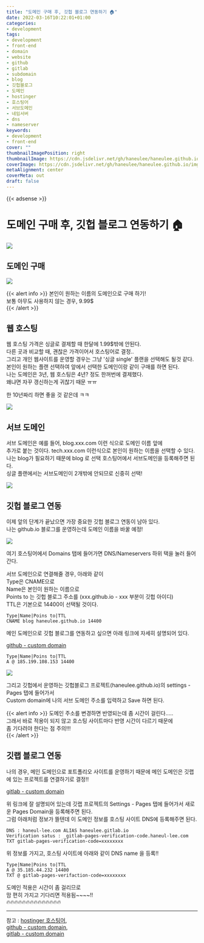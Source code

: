 ```yaml
---
title: "도메인 구매 후, 깃헙 블로그 연동하기 🏠"
date: 2022-03-16T10:22:01+01:00
categories: 
- development
tags: 
- development
- front-end
- domain
- website
- github
- gitlab
- subdomain
- blog
- 깃헙블로그
- 도메인
- hostinger
- 호스팅어
- 서브도메인
- 네임서버
- dns
- nameserver
keywords: 
- development
- front-end
cover: ""
thumbnailImagePosition: right
thumbnailImage: https://cdn.jsdelivr.net/gh/haneulee/haneulee.github.io/img/post/blog/hostinger-3.png
coverImage: https://cdn.jsdelivr.net/gh/haneulee/haneulee.github.io/img/post/blog/hostinger-3.png
metaAlignment: center
coverMeta: out
draft: false
---
```


<!--toc-->

{{< adsense >}}


# 도메인 구매 후, 깃헙 블로그 연동하기 🏠

![](https://cdn.jsdelivr.net/gh/haneulee/haneulee.github.io/img/post/blog/hostinger-3.png)

## 도메인 구매

![](https://cdn.jsdelivr.net/gh/haneulee/haneulee.github.io/img/post/blog/hostinger-2.png)

{{< alert info >}}
본인이 원하는 이름의 도메인으로 구매 하기!  
보통 아무도 사용하지 않는 경우, 9.99$  
{{< /alert >}}

## 웹 호스팅

웹 호스팅 가격은 싱글로 결제할 때 한달에 1.99$밖에 안된다.  
다른 곳과 비교할 때, 괜찮은 가격이어서 호스팅어로 결정..  
그리고 개인 웹사이트를 운영할 경우는 그냥 '싱글 single' 플랜을 선택해도 될것 같다.  
본인이 원하는 플랜 선택하여 앞에서 선택한 도메인이랑 같이 구매를 하면 된다.  
나는 도메인은 3년, 웹 호스팅은 4년? 정도 한꺼번에 결제했다.  
왜냐면 자꾸 갱신하는게 귀찮기 때문 ㅠㅠ  

한 10년짜리 하면 좋을 것 같은데 ㅋㅋ  

![](https://cdn.jsdelivr.net/gh/haneulee/haneulee.github.io/img/post/blog/hostinger-1.png)

## 서브 도메인

서브 도메인은 예를 들어, blog.xxx.com 이런 식으로 도메인 이름 앞에   
추가로 붙는 것이다. tech.xxx.com 이런식으로 본인이 원하는 이름을 선택할 수 있다.  
나는 blog가 필요하기 때문에 blog 로 선택
호스팅어에서 서브도메인을 등록해주면 된다.  
싱글 플랜에서는 서브도메인이 2개밖에 안되므로 신중히 선택!  


![](https://cdn.jsdelivr.net/gh/haneulee/haneulee.github.io/img/post/blog/hostinger-5.png)


## 깃헙 블로그 연동

이제 앞의 단계가 끝났으면 가장 중요한 깃헙 블로그 연동이 남아 있다.  
나는 github.io 블로그를 운영하는데 도메인 이름을 바꿀 예정!  

![](https://cdn.jsdelivr.net/gh/haneulee/haneulee.github.io/img/post/blog/hostinger-4.png)

여기 호스팅어에서 Domains 탭에 들어가면 DNS/Nameservers 하위 택을 눌러 들어간다.  

서브 도메인으로 연결해줄 경우, 아래와 같이  
Type은 CNAME으로  
Name은 본인이 원하는 이름으로  
Points to 는 깃헙 블로그 주소를 (xxx.github.io - xxx 부분이 깃헙 아이디)  
TTL은 기본으로 14400이 선택될 것이다.  

```
Type|Name|Poins to|TTL
CNAME blog haneulee.github.io 14400
```

메인 도메인으로 깃헙 블로그를 연동하고 싶으면
아래 링크에 자세히 설명되어 있다.

[github - custom domain](https://docs.github.com/en/pages/configuring-a-custom-domain-for-your-github-pages-site/managing-a-custom-domain-for-your-github-pages-site)
```
Type|Name|Poins to|TTL
A @ 185.199.108.153 14400
```

![](https://cdn.jsdelivr.net/gh/haneulee/haneulee.github.io/img/post/blog/github-1.png)

그리고 깃헙에서 운영하는 깃헙블로그 프로젝트(haneulee.github.io)의 settings - Pages 탭에 들어가서  
Custom domain에 나의 서브 도메인 주소를 입력하고 Save 하면 된다.  


{{< alert info >}}
도메인 주소를 변경하면 반영되는데 좀 시간이 걸린다.....  
그래서 바로 적용이 되지 않고 호스팅 사이트마다 반영 시간이 다르기 때문에  
좀 기다려야 한다는 점 주의!!!  
{{< /alert >}}



## 깃랩 블로그 연동

나의 경우, 메인 도메인으로 포트폴리오 사이트를 운영하기 때문에 메인 도메인은 깃랩에 있는 프로젝트를 연결하기로 결정!!  

[gitlab - custom domain](https://bitek.dev/blog/custom-subdomain-namecheap-gitlab-pages/)

위 링크에 잘 설명되어 있는데 깃랩 프로젝트의 Settings - Pages 탭에 들어가서 새로운 Pages Domain을 등록해주면 된다.  
그럼 아래처럼 정보가 뜰텐데 이 도메인 정보를 호스팅 사이트 DNS에 등록해주면 된다.  

```
DNS : haneul-lee.com ALIAS haneulee.gitlab.io
Verification satus : _gitlab-pages-verification-code.haneul-lee.com TXT gitlab-pages-verification-code=xxxxxxxx
```

위 정보를 가지고, 
호스팅 사이트에 아래와 같이 DNS name 을 등록!!  

```
Type|Name|Poins to|TTL
A @ 35.185.44.232 14400
TXT @ gitlab-pages-verifaction-code=xxxxxxxx
```

도메인 적용은 시간이 좀 걸리므로  
맘 편히 가지고 기다리면 적용됨~~~~!!  
🔥🔥🔥🔥🔥🔥🔥🔥🔥🔥🔥🔥🔥🔥  




---

참고 :
[hostinger 호스팅어](https://www.hostinger.com/),  
[github - custom domain](https://docs.github.com/en/pages/configuring-a-custom-domain-for-your-github-pages-site/managing-a-custom-domain-for-your-github-pages-site),  
[gitlab - custom domain](https://bitek.dev/blog/custom-subdomain-namecheap-gitlab-pages/)  
